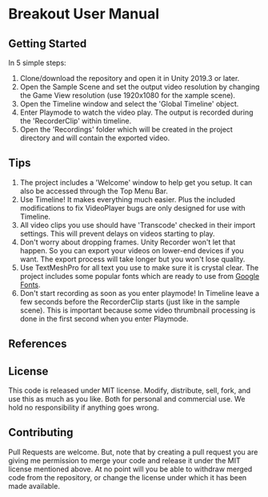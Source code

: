 # Breakout User Manual 


## Getting Started

In 5 simple steps:  
1. Clone/download the repository and open it in Unity 2019.3 or later.  
2. Open the Sample Scene and set the output video resolution by changing the Game View resolution (use 1920x1080 for the xample scene).  
3. Open the Timeline window and select the 'Global Timeline' object.  
4. Enter Playmode to watch the video play. The output is recorded during the 'RecorderClip' within timeline.  
5. Open the 'Recordings' folder which will be created in the project directory and will contain the exported video.  
  

## Tips

1. The project includes a 'Welcome' window to help get you setup. It can also be accessed through the Top Menu Bar.  
2. Use Timeline! It makes everything much easier. Plus the included modifications to fix VideoPlayer bugs are only designed for use with Timeline.  
3. All video clips you use should have 'Transcode' checked in their import settings. This will prevent delays on videos starting to play.  
4. Don't worry about dropping frames. Unity Recorder won't let that happen. So you can export your videos on lower-end devices if you want. The export process will take longer but you won't lose quality.  
5. Use TextMeshPro for all text you use to make sure it is crystal clear. The project includes some popular fonts which are ready to use from [Google Fonts](https://fonts.google.com/).
6. Don't start recording as soon as you enter playmode! In Timeline leave a few seconds before the RecorderClip starts (just like in the sample scene). This is important because some video thrumbnail processing is done in the first second when you enter Playmode.


## References

 

## License

This code is released under MIT license. Modify, distribute, sell, fork, and use this as much as you like. Both for personal and commercial use. We hold no responsibility if anything goes wrong.


## Contributing

Pull Requests are welcome. But, note that by creating a pull request you are giving me permission to merge your code and release it under the MIT license mentioned above. At no point will you be able to withdraw merged code from the repository, or change the license under which it has been made available.


